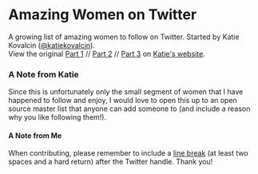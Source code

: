# Amazing Women on Twitter
A growing list of amazing women to follow on Twitter. Started by Katie Kovalcin ([@katiekovalcin](https://twitter.com/katiekovalcin)).  
View the original [Part 1](http://kovalc.in/2015/02/17/women-pt1.html) // [Part 2](http://kovalc.in/2015/02/18/women-pt2.html) // [Part 3](http://kovalc.in/2015/02/19/women-pt3.html) on [Katie's website](http://kovalc.in/).

### A Note from Katie
Since this is unfortunately only the small segment of women that I have happened to follow and enjoy, I would love to open this up to an open source master list that anyone can add someone to (and include a reason why you like following them!).

#### A Note from Me
When contributing, please remember to include a [line break](http://daringfireball.net/projects/markdown/syntax#p) (at least two spaces and a hard return) after the Twitter handle. Thank you!
